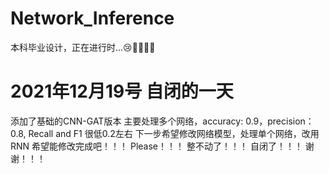 # Network_Inference
本科毕业设计，正在进行时...😢🤢💕💕💕
# 2021年12月19号  自闭的一天
添加了基础的CNN-GAT版本
主要处理多个网络，accuracy: 0.9，precision：0.8, Recall and F1 很低0.2左右
下一步希望修改网络模型，处理单个网络，改用RNN
希望能修改完成吧！！！
Please！！！
整不动了！！！
自闭了！！！
谢谢！！！
